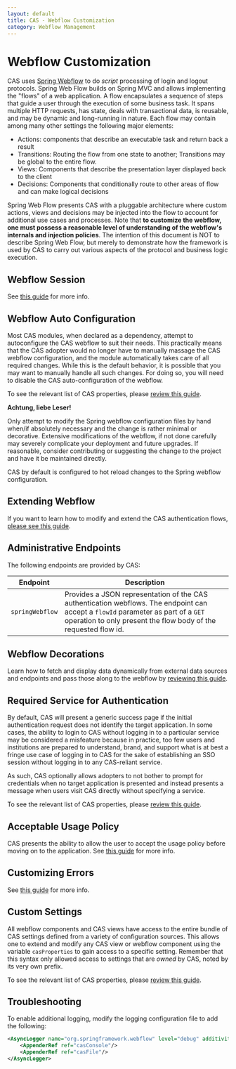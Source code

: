```yaml
---
layout: default
title: CAS - Webflow Customization
category: Webflow Management
---
```


# Webflow Customization

CAS uses [Spring Webflow](http://projects.spring.io/spring-webflow) to do *script* processing of login and logout protocols.
Spring Web Flow builds on Spring MVC and allows implementing the "flows" of a web application. A flow encapsulates a sequence
of steps that guide a user through the execution of some business task. It spans multiple HTTP requests, has state, deals with
 transactional data, is reusable, and may be dynamic and long-running in nature. Each flow may contain among many other settings the following major elements:

- Actions: components that describe an executable task and return back a result
- Transitions: Routing the flow from one state to another; Transitions may be global to the entire flow.
- Views: Components that describe the presentation layer displayed back to the client
- Decisions: Components that conditionally route to other areas of flow and can make logical decisions

Spring Web Flow presents CAS with a pluggable architecture where custom actions, views and decisions may be injected into the
flow to account for additional use cases and processes. Note that <strong>to customize the webflow, one must possess a reasonable level of understanding of the webflow's internals and injection policies</strong>. The intention of this document is NOT to describe Spring Web Flow, but merely to demonstrate how the framework is used by CAS to carry out various aspects of the protocol and business logic execution.

## Webflow Session

See [this guide](Webflow-Customization-Sessions.html) for more info.

## Webflow Auto Configuration

Most CAS modules, when declared as a dependency, attempt to autoconfigure the CAS webflow to suit their needs.
This practically means that the CAS adopter would no longer have to manually massage the CAS webflow configuration,
and the module automatically takes care of all required changes. While this is the default behavior, it is possible that
you may want to manually handle all such changes. For doing so, you will need to disable the CAS auto-configuration
of the webflow.

To see the relevant list of CAS properties, please [review this guide](../configuration/Configuration-Properties.html#spring-webflow).

<div class="alert alert-warning"><strong>Achtung, liebe Leser!</strong><p>Only attempt to 
modify the Spring webflow configuration files by hand when/if absolutely necessary and the
change is rather minimal or decorative. Extensive modifications of the webflow, if not done carefully
may severely complicate your deployment and future upgrades. If reasonable, consider contributing or
suggesting the change to the project and have it be maintained directly.</p></div>

CAS by default is configured to hot reload changes to the Spring webflow configuration.

## Extending Webflow

If you want to learn how to modify and extend the CAS authentication flows, [please see this guide](Webflow-Customization-Extensions.html).

## Administrative Endpoints

The following endpoints are provided by CAS:
 
| Endpoint                 | Description
|--------------------------|------------------------------------------------
| `springWebflow`          | Provides a JSON representation of the CAS authentication webflows. The endpoint can accept a `flowId` parameter as part of a `GET` operation to only present the flow body of the requested flow id.

## Webflow Decorations

Learn how to fetch and display data dynamically from external data sources and endpoints and pass those along to the webflow by [reviewing this guide](Webflow-Customization-Extensions.html).

## Required Service for Authentication

By default, CAS will present a generic success page if the initial authentication request does not identify
the target application. In some cases, the ability to login to CAS without logging
in to a particular service may be considered a misfeature because in practice, too few users and institutions
are prepared to understand, brand, and support what is at best a fringe use case of logging in to CAS for the
sake of establishing an SSO session without logging in to any CAS-reliant service.

As such, CAS optionally allows adopters to not bother to prompt for credentials when no target application is presented
and instead presents a message when users visit CAS directly without specifying a service.

To see the relevant list of CAS properties, please [review this guide](../configuration/Configuration-Properties.html#global-sso-behavior).

## Acceptable Usage Policy

CAS presents the ability to allow the user to accept the usage policy before moving on to the application.
See [this guide](Webflow-Customization-AUP.html) for more info.

## Customizing Errors

See [this guide](Webflow-Customization-Exceptions.html) for more info.

## Custom Settings

All webflow components and CAS views have access to the entire bundle of CAS settings defined from a variety of configuration sources. This allows one to extend and modify any CAS view or webflow component using the variable `casProperties` to gain access to a specific setting. Remember that this syntax only allowed access to settings that are *owned* by CAS, noted by its very own prefix.

To see the relevant list of CAS properties, please [review this guide](../configuration/Configuration-Properties.html#custom-settings).

## Troubleshooting

To enable additional logging, modify the logging configuration file to add the following:

```xml
<AsyncLogger name="org.springframework.webflow" level="debug" additivity="false">
    <AppenderRef ref="casConsole"/>
    <AppenderRef ref="casFile"/>
</AsyncLogger>
```

